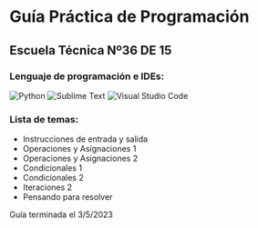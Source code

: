 # Guía Práctica de Programación
## Escuela Técnica Nº36 DE 15
### Lenguaje de programación e IDEs:
![Python](https://img.shields.io/badge/python-3670A0?style=for-the-badge&logo=python&logoColor=ffdd54)
![Sublime Text](https://img.shields.io/badge/sublime_text-%23575757.svg?style=for-the-badge&logo=sublime-text&logoColor=important)
![Visual Studio Code](https://img.shields.io/badge/Visual%20Studio%20Code-0078d7.svg?style=for-the-badge&logo=visual-studio-code&logoColor=white)
### Lista de temas:
- Instrucciones de entrada y salida
- Operaciones y Asignaciones 1
- Operaciones y Asignaciones 2
- Condicionales 1
- Condicionales 2
- Iteraciones 2
- Pensando para resolver

Guía terminada el 3/5/2023
